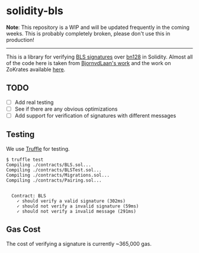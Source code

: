 # solidity-bls

**Note**: This repository is a WIP and will be updated frequently in the coming weeks. This is probably completely broken, please don't use this in production!

---

This is a library for verifying [BLS signatures](https://en.wikipedia.org/wiki/Boneh%E2%80%93Lynn%E2%80%93Shacham) over [bn128](https://www.cryptojedi.org/papers/pfcpo.pdf) in Solidity. Almost all of the code here is taken from [BjornvdLaan's work](https://gist.github.com/BjornvdLaan/ca6dd4e3993e1ef392f363ec27fe74c4) and the work on ZoKrates available [here](https://github.com/JacobEberhardt/ZoKrates/blob/da5b13f845145cf43d555c7741158727ef0018a2/zokrates_core/src/verification.rs).

## TODO

- [ ] Add real testing
- [ ] See if there are any obvious optimizations
- [ ] Add support for verification of signatures with different messages

## Testing
We use [Truffle](https://truffleframework.com/) for testing.

```
$ truffle test
Compiling ./contracts/BLS.sol...
Compiling ./contracts/BLSTest.sol...
Compiling ./contracts/Migrations.sol...
Compiling ./contracts/Pairing.sol...


  Contract: BLS
    ✓ should verify a valid signature (302ms)
    ✓ should not verify a invalid signature (59ms)
    ✓ should not verify a invalid message (291ms)
```

## Gas Cost
The cost of verifying a signature is currently ~365,000 gas. 
